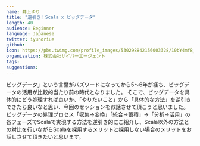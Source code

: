 ```yaml
---
name: 井上ゆり
title: "逆引き！Scala x ビッグデータ"
length: 40
audience: Beginner
language: Japanese
twitter: iyunoriue
github:
icon: https://pbs.twimg.com/profile_images/530298842156003328/10bY4mf8_400x400.png
organization: 株式会社サイバーエージェント
tags:
suggestions:
---
```


ビッグデータ」という言葉がバズワードになってから5〜6年が経ち、ビッグデータの活用が比較的当たり前の時代となりました。 そこで、ビッグデータを具体的にどう処理すれば良いか、「やりたいこと」から「具体的な方法」を逆引きできたら良いなと思い、今回のセッションをお話させて頂こうと思いました。 ビッグデータの処理プロセス「収集→変換」「統合→蓄積」→「分析→活用」の各フェーズでScalaで実現する方法を逆引き的にご紹介し、Scala以外の方法との対比を行いながらScalaを採用するメリットと採用しない場合のメリットをお話しさせて頂きたいと思います。
